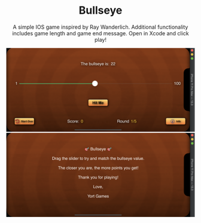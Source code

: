 <h1 align = 'center'>Bullseye</h1>
<p align = 'center'>A simple IOS game inspired by Ray Wanderlich.  Additional functionality includes game length and game end message. Open in Xcode and click play!<p>

![Game Play Image](gamePlay.png)
![About Page Image](aboutPage.png)

